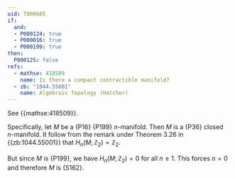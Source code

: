 ```yaml
---
uid: T000685
if:
  and:
  - P000124: true
  - P000016: true
  - P000199: true
then:
  P000125: false
refs:
  - mathse: 418509
    name: Is there a compact contractible manifold?
  - zb: "1044.55001"
    name: Algebraic Topology (Hatcher)
---
```


See {{mathse:418509}}.

Specifically, let $M$ be a {P16} {P199} $n$-manifold. Then $M$ is a {P36} closed $n$-manifold.
It follow from the remark under Theorem 3.26 in {{zb:1044.55001}} that $H_n(M; \mathbb Z_2) = \mathbb Z_2$.

But since $M$ is {P199}, we have $H_n(M; \mathbb Z_2) = 0$ for all $n \geq 1$.
This forces $n = 0$ and therefore $M$ is {S162}.
